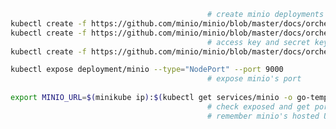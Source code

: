 ``` bash
                                            # create minio deployments
kubectl create -f https://github.com/minio/minio/blob/master/docs/orchestration/kubernetes/minio-standalone-pvc.yaml?raw=true
kubectl create -f https://github.com/minio/minio/blob/master/docs/orchestration/kubernetes/minio-standalone-deployment.yaml?raw=true
                                            # access key and secret key inside
kubectl create -f https://github.com/minio/minio/blob/master/docs/orchestration/kubernetes/minio-standalone-service.yaml?raw=true

kubectl expose deployment/minio --type="NodePort" --port 9000
                                            # expose minio's port
                                            
export MINIO_URL=$(minikube ip):$(kubectl get services/minio -o go-template='{{(index .spec.ports 0).nodePort}}')
                                            # check exposed and get port number of minio on Kubernetes
                                            # remember minio's hosted URL

```

<!-- ``` bash
# After deploying Kubernetes

k3sup app install tiller
# Wait until
kubectl -n kube-system get po | grep tiller-deploy | grep Running

helm install stable/minio
# or


#historical-ibex-minio.default.svc.cluster.local
export POD_NAME=$(kubectl get pods --namespace default -l "release=historical-ibex" -o jsonpath="{.items[0].metadata.name}")
kubectl port-forward $POD_NAME 9000 --namespace default &

open localhost:9000
helm list
# NAME            REVISION        UPDATED                         STATUS          CHART           APP VERSION                   NAMESPACE
# historical-ibex 1               Fri Nov 15 10:23:13 2019        DEPLOYED        minio-2.5.18    RELEASE.2019-08-07T01-59-21Z  default 
helm delete historical-ibex
``` -->